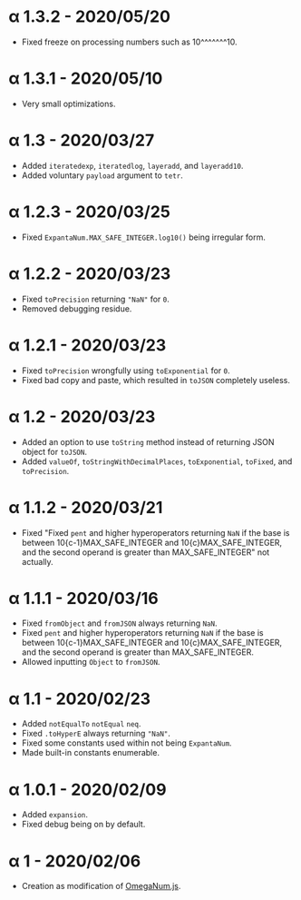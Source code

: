 # α 1.3.2 - 2020/05/20
* Fixed freeze on processing numbers such as 10^^^^^^^10.

# α 1.3.1 - 2020/05/10
* Very small optimizations.

# α 1.3 - 2020/03/27
* Added `iteratedexp`, `iteratedlog`, `layeradd`, and `layeradd10`.
* Added voluntary `payload` argument to `tetr`.

# α 1.2.3 - 2020/03/25
* Fixed `ExpantaNum.MAX_SAFE_INTEGER.log10()` being irregular form.

# α 1.2.2 - 2020/03/23
* Fixed `toPrecision` returning `"NaN"` for `0`.
* Removed debugging residue.

# α 1.2.1 - 2020/03/23
* Fixed `toPrecision` wrongfully using `toExponential` for `0`.
* Fixed bad copy and paste, which resulted in `toJSON` completely useless.

# α 1.2 - 2020/03/23
* Added an option to use `toString` method instead of returning JSON object for `toJSON`.
* Added `valueOf`, `toStringWithDecimalPlaces`, `toExponential`, `toFixed`, and `toPrecision`.

# α 1.1.2 - 2020/03/21
* Fixed "Fixed `pent` and higher hyperoperators returning `NaN` if the base is between 10{c-1}MAX_SAFE_INTEGER and 10{c}MAX_SAFE_INTEGER, and the second operand is greater than MAX_SAFE_INTEGER" not actually.

# α 1.1.1 - 2020/03/16
* Fixed `fromObject` and `fromJSON` always returning `NaN`.
* Fixed `pent` and higher hyperoperators returning `NaN` if the base is between 10{c-1}MAX_SAFE_INTEGER and 10{c}MAX_SAFE_INTEGER, and the second operand is greater than MAX_SAFE_INTEGER.
* Allowed inputting `Object` to `fromJSON`.

# α 1.1 - 2020/02/23
* Added `notEqualTo` `notEqual` `neq`.
* Fixed `.toHyperE` always returning `"NaN"`.
* Fixed some constants used within not being `ExpantaNum`.
* Made built-in constants enumerable.

# α 1.0.1 - 2020/02/09
* Added `expansion`.
* Fixed debug being on by default.

# α 1 - 2020/02/06
* Creation as modification of [OmegaNum.js](https://github.com/Naruyoko/OmegaNum.js).